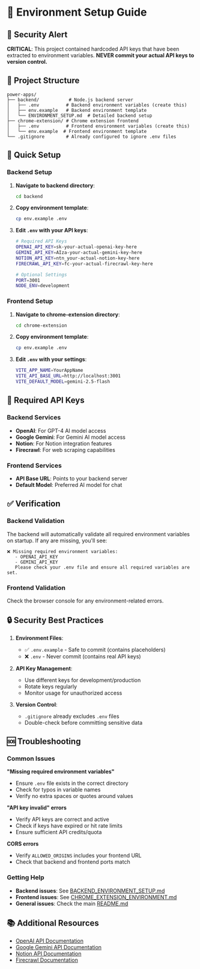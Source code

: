 # 🔐 Environment Setup Guide

## 🚨 Security Alert
**CRITICAL**: This project contained hardcoded API keys that have been extracted to environment variables. 
**NEVER commit your actual API keys to version control.**

## 📁 Project Structure

```
power-apps/
├── backend/           # Node.js backend server
│   ├── .env          # Backend environment variables (create this)
│   ├── env.example   # Backend environment template
│   └── ENVIRONMENT_SETUP.md  # Detailed backend setup
├── chrome-extension/ # Chrome extension frontend
│   ├── .env          # Frontend environment variables (create this)
│   └── env.example  # Frontend environment template
└── .gitignore        # Already configured to ignore .env files
```

## 🚀 Quick Setup

### Backend Setup
1. **Navigate to backend directory**:
   ```bash
   cd backend
   ```

2. **Copy environment template**:
   ```bash
   cp env.example .env
   ```

3. **Edit `.env` with your API keys**:
   ```bash
   # Required API Keys
   OPENAI_API_KEY=sk-your-actual-openai-key-here
   GEMINI_API_KEY=AIza-your-actual-gemini-key-here
   NOTION_API_KEY=ntn_your-actual-notion-key-here
   FIRECRAWL_API_KEY=fc-your-actual-firecrawl-key-here
   
   # Optional Settings
   PORT=3001
   NODE_ENV=development
   ```

### Frontend Setup
1. **Navigate to chrome-extension directory**:
   ```bash
   cd chrome-extension
   ```

2. **Copy environment template**:
   ```bash
   cp env.example .env
   ```

3. **Edit `.env` with your settings**:
   ```bash
   VITE_APP_NAME=YourAppName
   VITE_API_BASE_URL=http://localhost:3001
   VITE_DEFAULT_MODEL=gemini-2.5-flash
   ```

## 🔑 Required API Keys

### Backend Services
- **OpenAI**: For GPT-4 AI model access
- **Google Gemini**: For Gemini AI model access  
- **Notion**: For Notion integration features
- **Firecrawl**: For web scraping capabilities

### Frontend Services
- **API Base URL**: Points to your backend server
- **Default Model**: Preferred AI model for chat

## ✅ Verification

### Backend Validation
The backend will automatically validate all required environment variables on startup. If any are missing, you'll see:
```
❌ Missing required environment variables:
   - OPENAI_API_KEY
   - GEMINI_API_KEY
   Please check your .env file and ensure all required variables are set.
```

### Frontend Validation
Check the browser console for any environment-related errors.

## 🔒 Security Best Practices

1. **Environment Files**: 
   - ✅ `.env.example` - Safe to commit (contains placeholders)
   - ❌ `.env` - Never commit (contains real API keys)

2. **API Key Management**:
   - Use different keys for development/production
   - Rotate keys regularly
   - Monitor usage for unauthorized access

3. **Version Control**:
   - `.gitignore` already excludes `.env` files
   - Double-check before committing sensitive data

## 🆘 Troubleshooting

### Common Issues

**"Missing required environment variables"**
- Ensure `.env` file exists in the correct directory
- Check for typos in variable names
- Verify no extra spaces or quotes around values

**"API key invalid" errors**
- Verify API keys are correct and active
- Check if keys have expired or hit rate limits
- Ensure sufficient API credits/quota

**CORS errors**
- Verify `ALLOWED_ORIGINS` includes your frontend URL
- Check that backend and frontend ports match

### Getting Help

- **Backend issues**: See [BACKEND_ENVIRONMENT_SETUP.md](./backend/BACKEND_ENVIRONMENT_SETUP.md)
- **Frontend issues**: See [CHROME_EXTENSION_ENVIRONMENT.md](./extension/CHROME_EXTENSION_ENVIRONMENT.md)
- **General issues**: Check the main [README.md](../README.md)

## 📚 Additional Resources

- [OpenAI API Documentation](https://platform.openai.com/docs)
- [Google Gemini API Documentation](https://ai.google.dev/docs)
- [Notion API Documentation](https://developers.notion.com/)
- [Firecrawl Documentation](https://docs.firecrawl.dev/)
